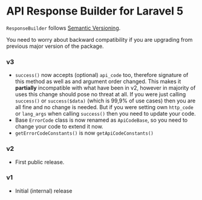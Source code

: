 # API Response Builder for Laravel 5 #

 `ResponseBuilder` follows [Semantic Versioning](http://semver.org/).

 You need to worry about backward compatibility if you are upgrading from previous major version of the package.

### v3 ###

 * `success()` now accepts (optional) `api_code` too, therefore signature of this method as well as and argument
 order changed. This makes it **partially** incompatible with what have been in v2, however in majority of uses
 this change should pose no threat at all. If you were just calling `success()` or `success($data)` (which is 
 99,9% of use cases) then you are all fine and no change is needed. But if you were setting own 
 `http_code` or `lang_args` when calling `success()` then you need to update your code. 
 * Base `ErrorCode` class is now renamed as `ApiCodeBase`, so you need to change your code to extend it now.
 * `getErrorCodeConstants()` is now `getApiCodeConstants()`

### v2 ###

 * First public release.

### v1 ###

 * Initial (internal) release
